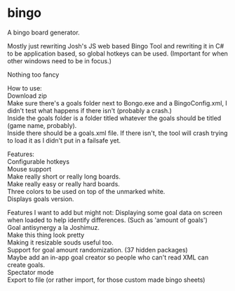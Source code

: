 # bingo     
A bingo board generator.       
   
Mostly just rewriting Josh's JS web based Bingo Tool and rewriting it in C# to be application based, so global hotkeys can be used. (Important for when other windows need to be in focus.)     

Nothing too fancy   


How to use:    
Download zip     
Make sure there's a goals folder next to Bongo.exe and a BingoConfig.xml, I didn't test what happens if there isn't (probably a crash.)     
Inside the goals folder is a folder titled whatever the goals should be titled (game name, probably).   
Inside there should be a goals.xml file. If there isn't, the tool will crash trying to load it as I didn't put in a failsafe yet.    

Features:   
Configurable hotkeys     
Mouse support      
Make really short or really long boards.        
Make really easy or really hard boards.     
Three colors to be used on top of the unmarked white.     
Displays goals version.     



Features I want to add but might not:
Displaying some goal data on screen when loaded to help identify differences. (Such as 'amount of goals')  
Goal antisynergy a la Joshimuz.   
Make this thing look pretty   
Making it resizable souds useful too.   
Support for goal amount randomization. (37 hidden packages)   
Maybe add an in-app goal creator so people who can't read XML can create goals.    
Spectator mode    
Export to file (or rather import, for those custom made bingo sheets)     
